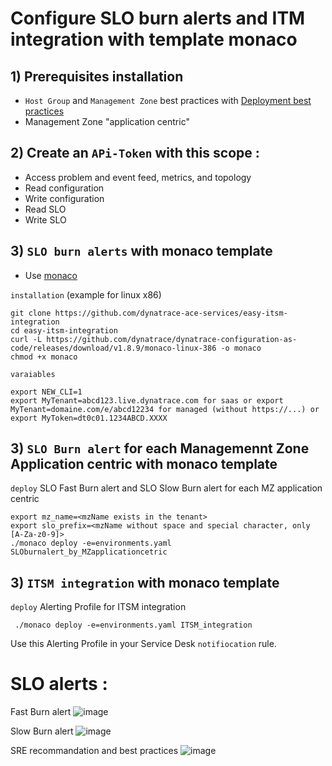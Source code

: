 # Configure SLO burn alerts and ITM integration with template monaco


## 1) Prerequisites installation

- `Host Group` and `Management Zone` best practices with [Deployment best practices](https://github.com/dynatrace-ace-services/quickstart-ace-configurator)
-  Management Zone "application centric"

## 2) Create an `APi-Token` with this scope :

 - Access problem and event feed, metrics, and topology
 - Read configuration 
 - Write configuration
 - Read SLO
 - Write SLO
 
## 3)  `SLO burn alerts` with monaco template
 - Use [monaco](https://dynatrace-oss.github.io/dynatrace-monitoring-as-code/)
 
 `installation` (example for linux x86)
 
    git clone https://github.com/dynatrace-ace-services/easy-itsm-integration
    cd easy-itsm-integration
    curl -L https://github.com/dynatrace/dynatrace-configuration-as-code/releases/download/v1.8.9/monaco-linux-386 -o monaco
    chmod +x monaco
       
`varaiables`

    export NEW_CLI=1
    export MyTenant=abcd123.live.dynatrace.com for saas or export MyTenant=domaine.com/e/abcd12234 for managed (without https://...) or 
    export MyToken=dt0c01.1234ABCD.XXXX

## 3) `SLO Burn alert` for each Managemennt Zone Application centric with monaco template  

`deploy` SLO Fast Burn alert and SLO Slow Burn alert for each MZ application centric  

	export mz_name=<mzName exists in the tenant>
	export slo_prefix=<mzName without space and special character, only [A-Za-z0-9]>
    ./monaco deploy -e=environments.yaml SLOburnalert_by_MZapplicationcetric
       
## 3) `ITSM integration` with monaco template  

`deploy` Alerting Profile for ITSM integration

     ./monaco deploy -e=environments.yaml ITSM_integration


Use this Alerting Profile in your Service Desk `notifiocation` rule. 



# SLO alerts : 
Fast Burn alert 
![image](https://user-images.githubusercontent.com/40337213/221123550-8e0731f6-4a29-40d1-8e73-e0f1501bcce6.png)

Slow Burn alert
![image](https://user-images.githubusercontent.com/40337213/221123607-61daa34b-dc0c-48b6-b5d0-0a8df210d147.png)

SRE recommandation and best practices
![image](https://user-images.githubusercontent.com/40337213/221123425-494fa29c-cabe-4c21-8401-3e97fedeeaef.png)
